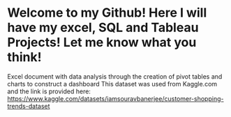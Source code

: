 # Welcome to my Github! Here I will have my excel, SQL and Tableau Projects! Let me know what you think!

Excel document with data analysis through the creation of pivot tables and charts to construct a dashboard
This dataset was used from Kaggle.com and the link is provided here: https://www.kaggle.com/datasets/iamsouravbanerjee/customer-shopping-trends-dataset
